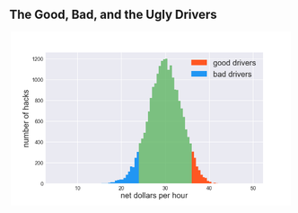 ## The Good, Bad, and the Ugly Drivers

<center>
<img src="https://github.com/jArumugam/BigFish/blob/master/results/hack_performance_40x40.png" width="500" />
</center>

